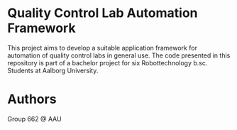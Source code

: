 # Quality Control Lab Automation Framework
This project aims to develop a suitable application framework for automation of quality control labs in general use.
The code presented in this repository is part of a bachelor project for six Robottechnology b.sc. Students at Aalborg University.

# Authors
Group 662 @ AAU
